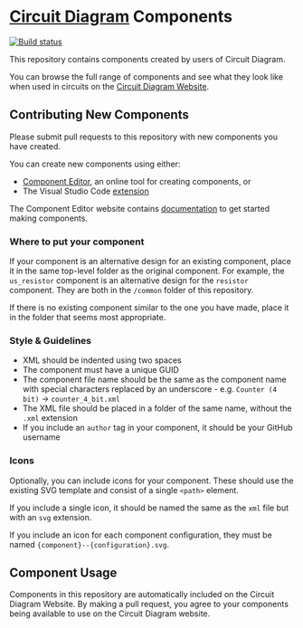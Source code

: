 # [Circuit Diagram](http://www.circuit-diagram.org/) Components

[![Build status](https://ci.appveyor.com/api/projects/status/5udo733v1fnn0pi8/branch/master?svg=true)](https://ci.appveyor.com/project/CircuitDiagram/components/branch/master)

This repository contains components created by users of Circuit Diagram.

You can browse the full range of components and see what they look like when used in circuits on the [Circuit Diagram Website](http://www.circuit-diagram.org/components).

## Contributing New Components

Please submit pull requests to this repository with new components you have created.

You can create new components using either:

- [Component Editor](), an online tool for creating components, or
- The Visual Studio Code [extension](https://github.com/circuitdiagram/circuitdiagram-vscode)

The Component Editor website contains [documentation](https://componenteditor.com/help/) to get started making components.

### Where to put your component

If your component is an alternative design for an existing component, place it in
the same top-level folder as the original component. For example, the `us_resistor` component is an alternative design for the `resistor` component. They are both in the `/common` folder of this repository.

If there is no existing component similar to the one you have made, place it in the
folder that seems most appropriate.

### Style & Guidelines

- XML should be indented using two spaces
- The component must have a unique GUID
- The component file name should be the same as the component name with special characters
replaced by an underscore - e.g. `Counter (4 bit)` -> `counter_4_bit.xml`
- The XML file should be placed in a folder of the same name, without the `.xml` extension
- If you include an `author` tag in your component, it should be your GitHub username

### Icons

Optionally, you can include icons for your component. These should use the existing SVG template and consist of a single `<path>` element.

If you include a single icon, it should be named the same as the `xml` file but with an `svg` extension.

If you include an icon for each component configuration, they must be named `{component}--{configuration}.svg`.

## Component Usage

Components in this repository are automatically included on the Circuit Diagram Website. By making a pull request, you agree to your components being available to use on the Circuit Diagram website.
